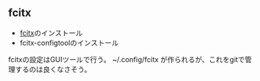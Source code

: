 ## fcitx

* [fcitx](https://wiki.archlinuxjp.org/index.php/fcitx)のインストール
* fcitx-configtoolのインストール

fcitxの設定はGUIツールで行う。
~/.config/fcitx が作られるが、これをgitで管理するのは良くなさそう。

